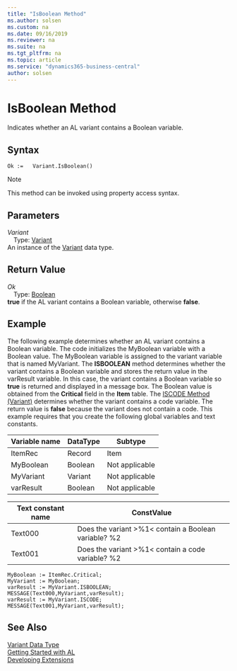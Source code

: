 ```yaml
---
title: "IsBoolean Method"
ms.author: solsen
ms.custom: na
ms.date: 09/16/2019
ms.reviewer: na
ms.suite: na
ms.tgt_pltfrm: na
ms.topic: article
ms.service: "dynamics365-business-central"
author: solsen
---
```

[//]: # (START>DO_NOT_EDIT)
[//]: # (IMPORTANT:Do not edit any of the content between here and the END>DO_NOT_EDIT.)
[//]: # (Any modifications should be made in the .xml files in the ModernDev repo.)
# IsBoolean Method
Indicates whether an AL variant contains a Boolean variable.


## Syntax
```
Ok :=   Variant.IsBoolean()
```
> [!NOTE]  
> This method can be invoked using property access syntax.  

## Parameters
*Variant*  
&emsp;Type: [Variant](variant-data-type.md)  
An instance of the [Variant](variant-data-type.md) data type.  

## Return Value
*Ok*  
&emsp;Type: [Boolean](../boolean/boolean-data-type.md)  
**true** if the AL variant contains a Boolean variable, otherwise **false**.  


[//]: # (IMPORTANT: END>DO_NOT_EDIT)

## Example  
 The following example determines whether an AL variant contains a Boolean variable. The code initializes the MyBoolean variable with a Boolean value. The MyBoolean variable is assigned to the variant variable that is named MyVariant. The **ISBOOLEAN** method determines whether the variant contains a Boolean variable and stores the return value in the varResult variable. In this case, the variant contains a Boolean variable so **true** is returned and displayed in a message box. The Boolean value is obtained from the **Critical** field in the **Item** table. The [ISCODE Method (Variant)](../../methods/devenv-iscode-method-variant.md) determines whether the variant contains a code variable. The return value is **false** because the variant does not contain a code. This example requires that you create the following global variables and text constants.  
  
|Variable name|DataType|Subtype|  
|-------------------|--------------|-------------|  
|ItemRec|Record|Item|  
|MyBoolean|Boolean|Not applicable|  
|MyVariant|Variant|Not applicable|  
|varResult|Boolean|Not applicable|  
  
|Text constant name|ConstValue|  
|------------------------|----------------|  
|Text000|Does the variant >%1\< contain a Boolean variable? %2|  
|Text001|Does the variant >%1\< contain a code variable? %2|  
  
```  
MyBoolean := ItemRec.Critical;  
MyVariant := MyBoolean;  
varResult := MyVariant.ISBOOLEAN;  
MESSAGE(Text000,MyVariant,varResult);  
varResult := MyVariant.ISCODE;  
MESSAGE(Text001,MyVariant,varResult);  
```  

## See Also
[Variant Data Type](variant-data-type.md)  
[Getting Started with AL](../../devenv-get-started.md)  
[Developing Extensions](../../devenv-dev-overview.md)